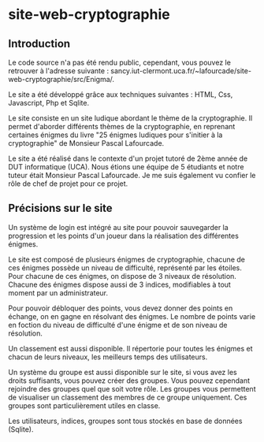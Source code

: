 # site-web-cryptographie

## Introduction
Le code source n'a pas été rendu public, cependant, vous pouvez le retrouver à l'adresse suivante : sancy.iut-clermont.uca.fr/~lafourcade/site-web-cryptographie/src/Enigma/.  

Le site a été développé grâce aux techniques suivantes : HTML, Css, Javascript, Php et Sqlite.  

Le site consiste en un site ludique abordant le thème de la cryptographie. Il permet d'aborder différents thèmes de la cryptographie, en reprenant certaines énigmes du livre "25 énigmes ludiques pour s'initier à la cryptographie" de Monsieur Pascal Lafourcade.  

Le site a été réalisé dans le contexte d'un projet tutoré de 2ème année de DUT informatique (UCA). Nous étions une équipe de 5 étudiants et notre tuteur était Monsieur Pascal Lafourcade. Je me suis également vu confier le rôle de chef de projet pour ce projet.

## Précisions sur le site
Un système de login est intégré au site pour pouvoir sauvegarder la progression et les points d'un joueur dans la réalisation des différentes énigmes.  

Le site est composé de plusieurs énigmes de cryptographie, chacune de ces énigmes possède un niveau de difficulté, représenté par les étoiles. Pour chacune de ces énigmes, on dispose de 3 niveaux de résolution. Chacune des énigmes dispose aussi de 3 indices, modifiables à tout moment par un administrateur.  

Pour pouvoir débloquer des points, vous devez donner des points en échange, on en gagne en résolvant des énigmes. Le nombre de points varie en foction du niveau de difficulté d'une énigme et de son niveau de résolution.  

Un classement est aussi disponible. Il répertorie pour toutes les énigmes et chacun de leurs niveaux, les meilleurs temps des utilisateurs.  

Un système du groupe est aussi disponible sur le site, si vous avez les droits suffisants, vous pouvez créer des groupes. Vous pouvez cependant rejoindre des groupes quel que soit votre rôle. Les groupes vous permettent de visualiser un classement des membres de ce groupe uniquement. Ces groupes sont particulièrement utiles en classe.  

Les utilisateurs, indices, groupes sont tous stockés en base de données (Sqlite).
